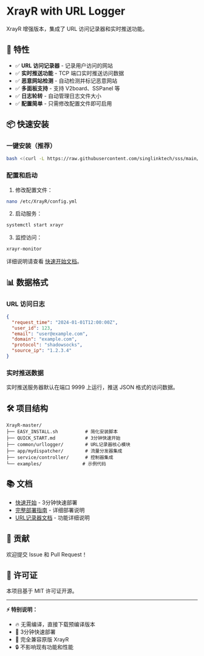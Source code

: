# XrayR with URL Logger

XrayR 增强版本，集成了 URL 访问记录器和实时推送功能。

## 🚀 特性

- ✅ **URL 访问记录器** - 记录用户访问的网站
- ✅ **实时推送功能** - TCP 端口实时推送访问数据
- ✅ **恶意网站检测** - 自动检测并标记恶意网站
- ✅ **多面板支持** - 支持 V2board、SSPanel 等
- ✅ **日志轮转** - 自动管理日志文件大小
- ✅ **配置简单** - 只需修改配置文件即可启用

## 📦 快速安装

### 一键安装（推荐）

```bash
bash <(curl -L https://raw.githubusercontent.com/singlinktech/sss/main/EASY_INSTALL.sh)
```

### 配置和启动

1. 修改配置文件：
```bash
nano /etc/XrayR/config.yml
```

2. 启动服务：
```bash
systemctl start xrayr
```

3. 监控访问：
```bash
xrayr-monitor
```

详细说明请查看 [快速开始文档](QUICK_START.md)。

## 📊 数据格式

### URL 访问日志
```json
{
  "request_time": "2024-01-01T12:00:00Z",
  "user_id": 123,
  "email": "user@example.com",
  "domain": "example.com",
  "protocol": "shadowsocks",
  "source_ip": "1.2.3.4"
}
```

### 实时推送数据
实时推送服务器默认在端口 9999 上运行，推送 JSON 格式的访问数据。

## 🛠️ 项目结构

```
XrayR-master/
├── EASY_INSTALL.sh          # 简化安装脚本
├── QUICK_START.md           # 3分钟快速开始
├── common/urllogger/        # URL记录器核心模块
├── app/mydispatcher/        # 流量分发器集成
├── service/controller/      # 控制器集成
└── examples/               # 示例代码
```

## 📚 文档

- [快速开始](QUICK_START.md) - 3分钟快速部署
- [完整部署指南](DEPLOYMENT_COMPLETE_GUIDE.md) - 详细部署说明
- [URL记录器文档](URL_ACCESS_LOGGER.md) - 功能详细说明

## 🤝 贡献

欢迎提交 Issue 和 Pull Request！

## 📄 许可证

本项目基于 MIT 许可证开源。

---

**⚡ 特别说明：**
- 🔥 无需编译，直接下载预编译版本
- 🚀 3分钟快速部署
- 💪 完全兼容原版 XrayR
- 🔒 不影响现有功能和性能
